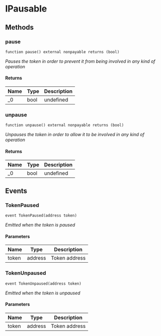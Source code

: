 # IPausable









## Methods

### pause

```solidity
function pause() external nonpayable returns (bool)
```



*Pauses the token in order to prevent it from being involved in any kind of operation*


#### Returns

| Name | Type | Description |
|---|---|---|
| _0 | bool | undefined |

### unpause

```solidity
function unpause() external nonpayable returns (bool)
```



*Unpauses the token in order to allow it to be involved in any kind of operation*


#### Returns

| Name | Type | Description |
|---|---|---|
| _0 | bool | undefined |



## Events

### TokenPaused

```solidity
event TokenPaused(address token)
```



*Emitted when the token is paused*

#### Parameters

| Name | Type | Description |
|---|---|---|
| token  | address | Token address |

### TokenUnpaused

```solidity
event TokenUnpaused(address token)
```



*Emitted when the token is unpaused*

#### Parameters

| Name | Type | Description |
|---|---|---|
| token  | address | Token address |



